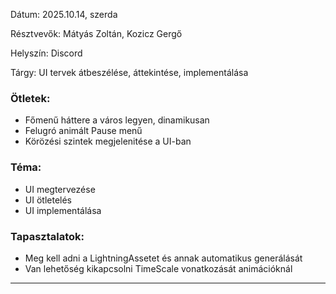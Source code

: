 Dátum: 2025.10.14, szerda

Résztvevők: Mátyás Zoltán, Kozicz Gergő

Helyszín: Discord

Tárgy: UI tervek átbeszélése, áttekintése, implementálása

### Ötletek:
- Főmenű háttere a város legyen, dinamikusan
- Felugró animált Pause menű
- Körözési szintek megjelenitése a UI-ban


### Téma:
- UI megtervezése
- UI ötletelés
- UI implementálása 

### Tapasztalatok:
- Meg kell adni a LightningAssetet és annak automatikus generálását
- Van lehetőség kikapcsolni TimeScale vonatkozását animációknál


---
